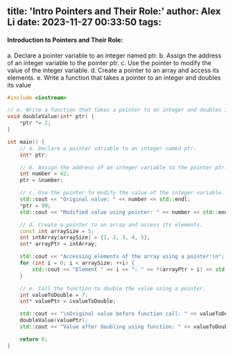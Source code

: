 title: 'Intro Pointers and Their Role:'
author: Alex Li
date: 2023-11-27 00:33:50
tags:
---
#### Introduction to Pointers and Their Role:
a. Declare a pointer variable to an integer named ptr.
b. Assign the address of an integer variable to the pointer ptr.
c. Use the pointer to modify the value of the integer variable.
d. Create a pointer to an array and access its elements.
e. Write a function that takes a pointer to an integer and doubles its value
```c++
#include <iostream>

// e. Write a function that takes a pointer to an integer and doubles its value.
void doubleValue(int* ptr) {
    *ptr *= 2;
}

int main() {
    // a. Declare a pointer variable to an integer named ptr.
    int* ptr;

    // b. Assign the address of an integer variable to the pointer ptr.
    int number = 42;
    ptr = &number;

    // c. Use the pointer to modify the value of the integer variable.
    std::cout << "Original value: " << number << std::endl;
    *ptr = 99;
    std::cout << "Modified value using pointer: " << number << std::endl;

    // d. Create a pointer to an array and access its elements.
    const int arraySize = 5;
    int intArray[arraySize] = {1, 2, 3, 4, 5};
    int* arrayPtr = intArray;

    std::cout << "Accessing elements of the array using a pointer:\n";
    for (int i = 0; i < arraySize; ++i) {
        std::cout << "Element " << i << ": " << *(arrayPtr + i) << std::endl;
    }

    // e. Call the function to double the value using a pointer.
    int valueToDouble = 7;
    int* valuePtr = &valueToDouble;

    std::cout << "\nOriginal value before function call: " << valueToDouble << std::endl;
    doubleValue(valuePtr);
    std::cout << "Value after doubling using function: " << valueToDouble << std::endl;

    return 0;
}

```